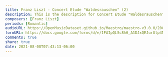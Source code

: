 ```yaml
---
title: Franz Liszt - Concert Etude "Waldesrauschen" (2)
description: This is the description for Concert Etude "Waldesrauschen" by Franz Liszt
composers: [Franz Liszt]
periods: [Romantic]
audioURL: https://OpenMusicDataset.github.io/Maestro/maestro-v3.0.0/2008/MIDI-Unprocessed_17_R1_2008_01-04_ORIG_MID--AUDIO_17_R1_2008_wav--3.midi
formURL: https://docs.google.com/forms/d/e/1FAIpQLSc8h6_A1DJxQEJurUtp4NKmw6EVFsaRXWN1FMrBkdFWRbadow/viewform
comments: true
share: true
date: 2021-08-08T07:43:13-06:00
---
```


